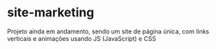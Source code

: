 # site-marketing
Projeto ainda em andamento, sendo um site de página única, com links verticais e animações usando JS (JavaScript) e CSS
